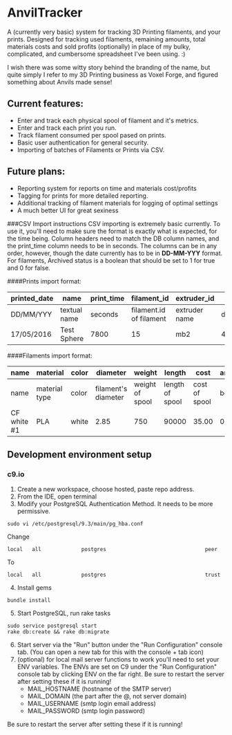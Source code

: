 # AnvilTracker

A (currently very basic) system for tracking 3D Printing filaments, and your prints.
Designed for tracking used filaments, remaining amounts, total materials costs
and sold profits (optionally) in place of my bulky, complicated, and cumbersome
spreadsheet I've been using. :)

I wish there was some witty story behind the branding of the name, but quite simply
I refer to my 3D Printing business as Voxel Forge, and figured something about Anvils
made sense!

## Current features:
 - Enter and track each physical spool of filament and it's metrics.
 - Enter and track each print you run.
 - Track filament consumed per spool pased on prints.
 - Basic user authentication for general security.
 - Importing of batches of Filaments or Prints via CSV.

## Future plans:
 - Reporting system for reports on time and materials cost/profits
 - Tagging for prints for more detailed reporting.
 - Additional tracking of filament materials for logging of optimal settings
 - A much better UI for great sexiness



###CSV Import instructions
CSV importing is extremely basic currently. To use it, you'll need to make sure
the format is exactly what is expected, for the time being. Column headers need
to match the DB column names, and the print_time column needs to be in seconds.
The columns can be in any order, however, though the date currently has to be in
**DD-MM-YYY** format. For filaments, Archived status is a boolean that should be
set to 1 for true and 0 for false.

####Prints import format:

| printed_date | name | print_time | filament_id | extruder_id | length | weight | volume | price |
| --- | --- | --- | --- | --- | --- | --- | --- | --- |
| DD/MM/YYY | textual name | seconds | filament.id of filament | extruder name | decimal | decimal | decimal | decimal |
| 17/05/2016 | Test Sphere | 7800 | 15 | mb2 | 42378.1 | 14.99 | 18.623 | 0.00 |

####Filaments import format:

| name | material | color | diameter | weight | length | cost | archived |
| --- | --- | --- | --- | --- | --- | --- | --- |
| name | material type | color | filament's diameter | weight of spool | length of spool | cost of spool | boolean |
| CF white #1 | PLA | white | 2.85 | 750 | 90000 | 35.00 | 0 |

## Development environment setup
### c9.io

1. Create a new workspace, choose hosted, paste repo address.
2. From the IDE, open terminal
3. Modify your PostgreSQL Authentication Method. It needs to be more permissive.
```
sudo vi /etc/postgresql/9.3/main/pg_hba.conf
```
Change
```
local   all             postgres                                peer
```
To
```
local   all             postgres                                trust
```
4. Install gems
```
bundle install
```
5. Start PostgreSQL, run rake tasks
```
sudo service postgresql start
rake db:create && rake db:migrate
```
6. Start server via the "Run" button under the "Run Configuration" console tab. (You can open a new tab for this with the console + tab icon)
7. (optional) for local mail server functions to work you'll need to set your ENV variables. The ENVs are set on C9 under the "Run Configuration" console tab by clicking ENV on the far right. Be sure to restart the server after setting these if it is running!
    - MAIL_HOSTNAME (hostname of the SMTP server)
    - MAIL_DOMAIN (the part after the @, not server domain)
    - MAIL_USERNAME (smtp login email address)
    - MAIL_PASSWORD (smtp login password)
    
Be sure to restart the server after setting these if it is running!
